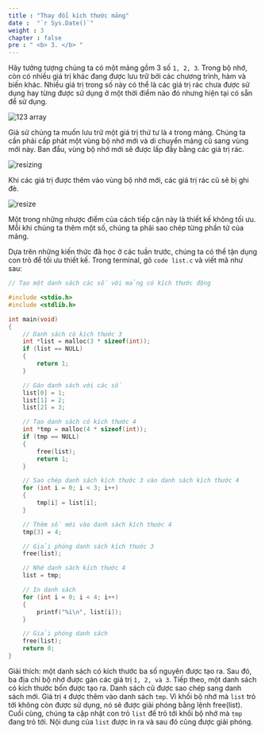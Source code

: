```yaml
---
title : "Thay đổi kích thước mảng"
date :  "`r Sys.Date()`" 
weight : 3 
chapter : false
pre : " <b> 3. </b> "
---
```

Hãy tưởng tượng chúng ta có một mảng gồm 3 số `1, 2, 3`. Trong bộ nhớ, còn có nhiều giá trị khác đang được lưu trữ bởi các chương trình, hàm và biến khác. Nhiều giá trị trong số này có thể là các giá trị rác chưa được sử dụng hay từng được sử dụng ở một thời điểm nào đó nhưng hiện tại có sẵn để sử dụng.

![123 array](https://raw.githubusercontent.com/baobaoupcloud/cs-w5/main/static/images/3.resizing-arrays/resizingarrays1.png)


Giả sử chúng ta muốn lưu trữ một giá trị thứ tư là `4` trong mảng. Chúng ta cần phải cấp phát một vùng bộ nhớ mới và di chuyển mảng cũ sang vùng mới này. Ban đầu, vùng bộ nhớ mới sẽ được lấp đầy bằng các giá trị rác.

![resizing](https://raw.githubusercontent.com/baobaoupcloud/cs-w5/main/static/images/3.resizing-arrays/resizingarrays2.png)


Khi các giá trị được thêm vào vùng bộ nhớ mới, các giá trị rác cũ sẽ bị ghi đè.

![resize](https://raw.githubusercontent.com/baobaoupcloud/cs-w5/main/static/images/3.resizing-arrays/resizingarrays3.png)


Một trong những nhược điểm của cách tiếp cận này là thiết kế không tối ưu. Mỗi khi chúng ta thêm một số, chúng ta phải sao chép từng phần tử của mảng.

Dựa trên những kiến thức đã học ở các tuần trước, chúng ta có thể tận dụng con trỏ để tối ưu thiết kế.
Trong terminal, gõ `code list.c` và viết mã như sau:
```c
// Tạo một danh sách các số với mảng có kích thước động

#include <stdio.h>
#include <stdlib.h>

int main(void)
{
    // Danh sách có kích thước 3
    int *list = malloc(3 * sizeof(int));
    if (list == NULL)
    {
        return 1;
    }

    // Gán danh sách với các số
    list[0] = 1;
    list[1] = 2;
    list[2] = 3;

    // Tạo danh sách có kích thước 4
    int *tmp = malloc(4 * sizeof(int));
    if (tmp == NULL)
    {
        free(list);
        return 1;
    }

    // Sao chép danh sách kích thước 3 vào danh sách kích thước 4
    for (int i = 0; i < 3; i++)
    {
        tmp[i] = list[i];
    }

    // Thêm số mới vào danh sách kích thước 4
    tmp[3] = 4;

    // Giải phóng danh sách kích thước 3
    free(list);

    // Nhớ danh sách kích thước 4
    list = tmp;

    // In danh sách
    for (int i = 0; i < 4; i++)
    {
        printf("%i\n", list[i]);
    }

    // Giải phóng danh sách
    free(list);
    return 0;
}
```

Giải thích: một danh sách có kích thước ba số nguyên được tạo ra. Sau đó, ba địa chỉ bộ nhớ được gán các giá trị `1, 2, và 3`. Tiếp theo, một danh sách có kích thước bốn được tạo ra. Danh sách cũ được sao chép sang danh sách mới. Giá trị `4` được thêm vào danh sách `tmp`. Vì khối bộ nhớ mà `list` trỏ tới không còn được sử dụng, nó sẽ được giải phóng bằng lệnh free(list). Cuối cùng, chúng ta cập nhật con trỏ `list` để trỏ tới khối bộ nhớ mà `tmp` đang trỏ tới. Nội dung của `list` được in ra và sau đó cũng được giải phóng.